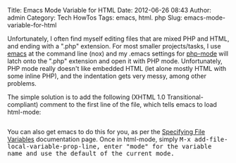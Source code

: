 Title: Emacs Mode Variable for HTML
Date: 2012-06-26 08:43
Author: admin
Category: Tech HowTos
Tags: emacs, html. php
Slug: emacs-mode-variable-for-html

Unfortunately, I often find myself editing files that are mixed PHP and
HTML, and ending with a ".php" extension. For most smaller
projects/tasks, I use [emacs](http://www.gnu.org/software/emacs/) at the
command line (nox) and my .emacs settings for
[php-mode](http://php-mode.sourceforge.net/) will latch onto the ".php"
extension and open it with PHP mode. Unfortunately, PHP mode really
doesn't like embedded HTML (let alone mostly HTML with some inline PHP),
and the indentation gets very messy, among other problems.

The simple solution is to add the following (XHTML 1.0
Transitional-compliant) comment to the first line of the file, which
tells emacs to load html-mode:

~~~~{.html}
~~~~

You can also get emacs to do this for you, as per the [Specifying File
Variables](http://www.gnu.org/software/emacs/manual/html_node/emacs/Specifying-File-Variables.html)
documentation page. Once in html-mode, simply <tt>M-x
add-file-local-variable-prop-line</a>, enter "mode" for the variable
name and use the default of the current mode.
